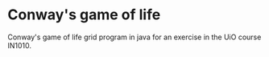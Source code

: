 # Conway's game of life
Conway's game of life grid program in java for an exercise in the UiO course IN1010. 

